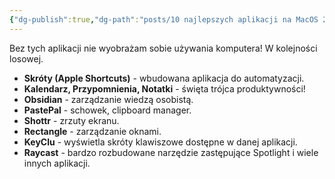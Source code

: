 ```yaml
---
{"dg-publish":true,"dg-path":"posts/10 najlepszych aplikacji na MacOS 2024.md","permalink":"/posts/10-najlepszych-aplikacji-na-mac-os-2024/","tags":["WeblogPoMo2024","MacOS","Apps"],"updated":"2024-05-09"}
---
```



Bez tych aplikacji nie wyobrażam sobie używania komputera! W kolejności losowej.

- **Skróty (Apple Shortcuts)** - wbudowana aplikacja do automatyzacji.
- **Kalendarz, Przypomnienia, Notatki** - święta trójca produktywności!
- **Obsidian** - zarządzanie wiedzą osobistą.
- **PastePal** - schowek, clipboard manager.
- **Shottr** - zrzuty ekranu.
- **Rectangle** - zarządzanie oknami.
- **KeyClu** - wyświetla skróty klawiszowe dostępne w danej aplikacji.
- **Raycast** - bardzo rozbudowane narzędzie zastępujące Spotlight i wiele innych aplikacji.
